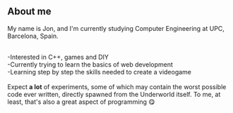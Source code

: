 <!--### Hi there 👋-->

<!--
**DarkJaslo/DarkJaslo** is a ✨ _special_ ✨ repository because its `README.md` (this file) appears on your GitHub profile.

Here are some ideas to get you started:

- 🔭 I’m currently working on ...
- 🌱 I’m currently learning ...
- 👯 I’m looking to collaborate on ...
- 🤔 I’m looking for help with ...
- 💬 Ask me about ...
- 📫 How to reach me: ...
- 😄 Pronouns: ...
- ⚡ Fun fact: ...
-->

<div id="contents">

<h2>
  About me
</h2>
My name is Jon, and I'm currently studying Computer Engineering at UPC, Barcelona, Spain.<br><br>
  
-Interested in C++, games and DIY<br>
-Currently trying to learn the basics of web development<br>
-Learning step by step the skills needed to create a videogame<br>
<br>
  Expect <b>a lot</b> of experiments, some of which may contain the worst possible code ever written, directly spawned from the Underworld itself. To me, at least, that's also a great aspect of programming &#128523;	
